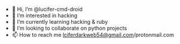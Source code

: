 - 👋 Hi, I’m @lucifer-cmd-droid
- 👀 I’m interested in hacking
- 🌱 I’m currently learning hacking & ruby
- 💞️ I’m looking to collaborate on python projects
- 📫 How to reach me lciferdarkweb54@gmail.com/protonmail.com

<!---
lucifer-cmd-droid/lucifer-cmd-droid is a ✨ special ✨ repository because its `README.md` (this file) appears on your GitHub profile.
You can click the Preview link to take a look at your changes.
--->
